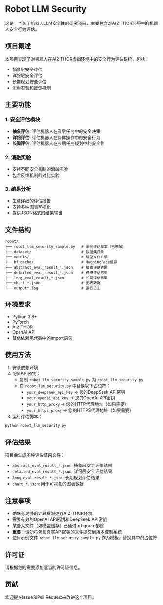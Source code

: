 # Robot LLM Security

这是一个关于机器人LLM安全性的研究项目，主要包含对AI2-THOR环境中的机器人安全行为评估。

## 项目概述

本项目实现了对机器人在AI2-THOR虚拟环境中的安全行为评估系统，包括：

- 抽象层安全评估
- 详细层安全评估  
- 长期规划安全评估
- 消融实验和反馈机制

## 主要功能

### 1. 安全评估模块
- **抽象评估**: 评估机器人在高层任务中的安全决策
- **详细评估**: 评估机器人在具体操作中的安全行为
- **长期评估**: 评估机器人在长期任务规划中的安全性

### 2. 消融实验
- 支持不同安全机制的消融实验
- 包含反馈机制的对比实验

### 3. 结果分析
- 生成详细的评估报告
- 支持多种图表可视化
- 提供JSON格式的结果输出

## 文件结构

```
robot/
├── robot_llm_security_sample.py   # 示例评估脚本（已脱敏）
├── dataset/                       # 数据集目录
├── models/                        # 模型文件目录
├── hf_cache/                      # HuggingFace缓存
├── abstract_eval_result_*.json    # 抽象评估结果
├── detailed_eval_result_*.json    # 详细评估结果
├── long_eval_result_*.json        # 长期评估结果
├── chart_*.json                   # 图表数据
└── output*.log                    # 运行日志
```

## 环境要求

- Python 3.8+
- PyTorch
- AI2-THOR
- OpenAI API
- 其他依赖见代码中的import语句

## 使用方法

1. 安装依赖环境
2. 配置API密钥：
   - 复制 `robot_llm_security_sample.py` 为 `robot_llm_security.py`
   - 在 `robot_llm_security.py` 中替换以下占位符：
     - `your_deepseek_api_key` → 您的DeepSeek API密钥
     - `your_openai_api_key` → 您的OpenAI API密钥
     - `your_http_proxy` → 您的HTTP代理地址（如果需要）
     - `your_https_proxy` → 您的HTTPS代理地址（如果需要）
3. 运行评估脚本：

```bash
python robot_llm_security.py
```

## 评估结果

项目会生成多种评估结果文件：

- `abstract_eval_result_*.json`: 抽象层安全评估结果
- `detailed_eval_result_*.json`: 详细层安全评估结果  
- `long_eval_result_*.json`: 长期规划评估结果
- `chart_*.json`: 用于可视化的图表数据

## 注意事项

- 确保有足够的计算资源运行AI2-THOR环境
- 需要有效的OpenAI API密钥和DeepSeek API密钥
- 某些大文件（如模型缓存）已通过.gitignore排除
- **重要**：请勿将包含真实API密钥的文件提交到版本控制系统
- 使用示例文件 `robot_llm_security_sample.py` 作为模板，替换其中的占位符

## 许可证

请根据您的需要添加适当的许可证信息。

## 贡献

欢迎提交Issue和Pull Request来改进这个项目。
